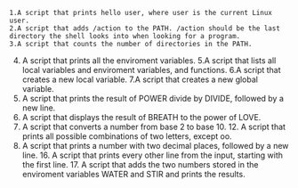 
    1.A script that prints hello user, where user is the current Linux user.
    2.A script that adds /action to the PATH. /action should be the last directory the shell looks into when looking for a program.
    3.A script that counts the number of directories in the PATH.
   4. A script that prints all the enviroment variables.
    5.A script that lists all local variables and enviroment variables, and functions.
    6.A script that creates a new local variable.
    7.A script that creates a new global variable.
   9. A script that prints the result of POWER divide by DIVIDE, followed by a new line.
   10. A script that displays the result of BREATH to the power of LOVE.
   11. A script that converts a number from base 2 to base 10.
    12. A script that prints all possible combinations of two letters, except oo.
   13. A script that prints a number with two decimal places, followed by a new line.
    16. A script that prints every other line from the input, starting with the first line.
    17. A script that adds the two numbers stored in the enviroment variables WATER and STIR and prints the results.
